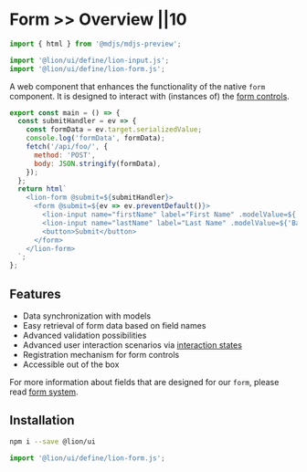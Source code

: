 # Form >> Overview ||10

```js script
import { html } from '@mdjs/mdjs-preview';

import '@lion/ui/define/lion-input.js';
import '@lion/ui/define/lion-form.js';
```

A web component that enhances the functionality of the native `form` component.
It is designed to interact with (instances of) the [form controls](../../fundamentals/systems/form/overview.md).

```js preview-story
export const main = () => {
  const submitHandler = ev => {
    const formData = ev.target.serializedValue;
    console.log('formData', formData);
    fetch('/api/foo/', {
      method: 'POST',
      body: JSON.stringify(formData),
    });
  };
  return html`
    <lion-form @submit=${submitHandler}>
      <form @submit=${ev => ev.preventDefault()}>
        <lion-input name="firstName" label="First Name" .modelValue=${'Foo'}></lion-input>
        <lion-input name="lastName" label="Last Name" .modelValue=${'Bar'}></lion-input>
        <button>Submit</button>
      </form>
    </lion-form>
  `;
};
```

## Features

- Data synchronization with models
- Easy retrieval of form data based on field names
- Advanced validation possibilities
- Advanced user interaction scenarios via [interaction states](../../fundamentals/systems/form/interaction-states.md)
- Registration mechanism for form controls
- Accessible out of the box

For more information about fields that are designed for our `form`, please read [form system](../../fundamentals/systems/form/overview.md).

## Installation

```bash
npm i --save @lion/ui
```

```js
import '@lion/ui/define/lion-form.js';
```
